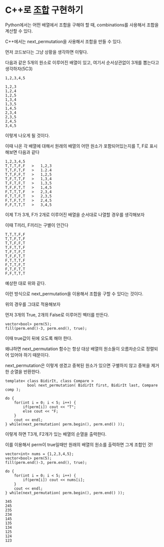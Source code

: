 # C++로 [조합](Combination) 구현하기

Python에서는 어떤 배열에서 조합을 구해야 할 때, combinations를 사용해서 조합을 계산할 수 있다.

C++에서는 next_permutation을 사용해서 조합을 만들 수 있다.

먼저 코드보다는 그냥 상황을 생각하면 이렇다.

다음과 같은 5개의 원소로 이루어진 배열이 있고, 여기서 순서상관없이 3개를 뽑는다고 생각하자(5C3)

~~~
1,2,3,4,5
~~~
~~~
1,2,3
1,2,4
1,2,5
1,3,4
1,3,5
1,4,5
2,3,4
2,3,5
2,4,5
3,4,5
~~~

이렇게 나오게 될 것이다.

이때 나온 각 배열에 대해서 원래의 배열의 어떤 원소가 포함되어있는지를 T, F로 표시해보면 다음과 같다

~~~
1,2,3,4,5
T,T,T,F,F   >   1,2,3
T,T,F,T,F   >   1.2.4
T,T,F,F,T   >   1,2,5
T,F,T,T,F   >   1,3,4
T,F,T,F,T   >   1,3,5
T,F,F,T,T   >   1,4,5
F,T,T,T,F   >   2,3,4
F,T,T,F,T   >   2,3,5
F,T,F,T,T   >   2,4,5
F,F,T,T,T   >   3,4,5
~~~

이제 T가 3개, F가 2개로 이루어진 배열을 순서대로 나열할 경우를 생각해보자

이때 T끼리, F끼리는 구별이 안간다

~~~
T,T,T,F,F
T,T,F,T,F
T,T,F,F,T
T,F,T,T,F
T,F,T,F,T
T,F,F,T,T
F,T,T,T,F
F,T,T,F,T
F,T,F,T,T
F,F,T,T,T
~~~

예상한 대로 위와 같다.

이런 방식으로 next_permutation을 이용해서 조합을 구할 수 있다는 것이다.

위의 경우를 그대로 적용해보자

먼저 3개의 True, 2개의 False로 이루어진 벡터를 만든다.

~~~
vector<bool> perm(5);
fill(perm.end()-3, perm.end(), true);
~~~

이때 true값이 뒤에 오도록 해야 한다.

왜냐하면 next_permutation 함수는 항상 대상 배열의 원소들이 오름차순으로 정렬되어 있어야 하기 때문이다.

next_permutation은 이렇게 생겼고 중복된 원소가 있으면 구별하지 않고 중복을 제거한 순열을 반환한다.

~~~
template< class BidirIt, class Compare >
          bool next_permutation( BidirIt first, BidirIt last, Compare comp );
~~~

~~~
do {
    for(int i = 0; i < 5; i++) {
        if(perm[i]) cout << "T";
        else cout << "F;
    }
    cout << endl;
} while(next_permutation( perm.begin(), perm.end() ));
~~~

이렇게 하면 T3개, F2개가 있는 배열의 순열을 출력한다.


이를 이용해서 perm이 true일때만 원래의 배열의 원소를 출력하면 그게 조합인 것!

~~~
vector<int> nums = {1,2,3,4,5};
vector<bool> perm(5);
fill(perm.end()-3, perm.end(), true);

do {
    for(int i = 0; i < 5; i++) {
        if(perm[i]) cout << nums[i];
    }
    cout << endl;
} while(next_permutation( perm.begin(), perm.end() ));
~~~

~~~
345
245
235
234
145
135
134
125
124
123
~~~
